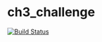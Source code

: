 # ch3_challenge

[![Build Status](http://20.244.49.207:8080/buildStatus/icon?job=ch3_challenge)](http://20.244.49.207:8080/job/ch3_challenge/)
